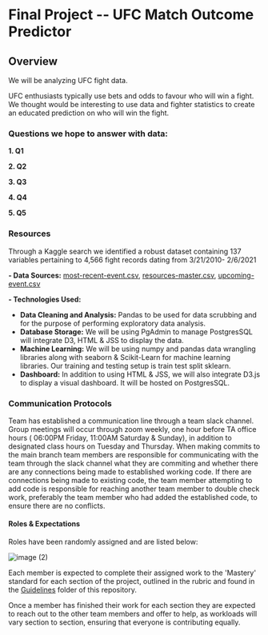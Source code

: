 # Final Project -- UFC Match Outcome Predictor

## Overview

We will be analyzing UFC fight data. 

UFC enthusiasts typically use bets and odds to favour who will win a fight. We thought would be interesting to use data and fighter statistics to create an educated prediction on who will win the fight. 

### Questions we hope to answer with data:

**1. Q1**

**2. Q2**

**3. Q3**

**4. Q4**

**5. Q5**

### Resources

Through a Kaggle search we identified a robust dataset containing 137 variables pertaining to 4,566 fight records dating from 3/21/2010- 2/6/2021 

**- Data Sources:** [most-recent-event.csv](https://github.com/agregorash/final_project/blob/main/Resources/most-recent-event.csv), [resources-master.csv](https://github.com/agregorash/final_project/blob/main/Resources/ufc-master.csv), [upcoming-event.csv](https://github.com/agregorash/final_project/blob/main/Resources/upcoming-event.csv)

**- Technologies Used:**
- **Data Cleaning and Analysis:** Pandas to be used for data scrubbing and for the purpose of performing exploratory data analysis.
- **Database Storage:** We will be using PgAdmin to manage PostgresSQL will integrate D3, HTML & JSS to display the data.
- **Machine Learning:** We will be using numpy and pandas data wrangling libraries along with seaborn & Scikit-Learn for machine learning libraries. Our training and testing setup is train test split sklearn.
- **Dashboard:** In addition to using HTML & JSS, we will also integrate D3.js to display a visual dashboard. It will be hosted on PostgresSQL.

### Communication Protocols

Team has established a communication line through a team slack channel.  Group meetings will occur through zoom weekly, one hour before TA office hours ( 06:00PM Friday, 11:00AM Saturday & Sunday), in addition to designated class hours on Tuesday and Thursday.
When making commits to the main branch team members are responsible for communicating with the team through the slack channel what they are commiting and whether there are any connections being made to established working code.  If there are connections being made to existing code, the team member attempting to add code is responsible for reaching another team member to double check work, preferably the team member who had added the established code, to ensure there are no conflicts.

#### Roles & Expectations

Roles have been randomly assigned and are listed below:

![image (2)](https://github.com/agregorash/final_project/blob/main/Guidelines/image%20(2).png)

Each member is expected to complete their assigned work to the 'Mastery' standard for each section of the project, outlined in the rubric and found in the [Guidelines](https://github.com/agregorash/final_project/blob/main/Guidelines/Module%2B20%2B-Project%2BRubrics%2B-%2BSegment%2B1.pdf) folder of this repository.

Once a member has finished their work for each section they are expected to reach out to the other team members and offer to help, as workloads will vary section to section, ensuring that everyone is contributing equally.


